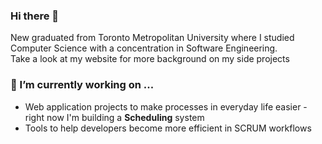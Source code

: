 ### Hi there 👋

New graduated from Toronto Metropolitan University where I studied Computer Science with a concentration in Software Engineering.  
Take a look at my website for more background on my side projects

### 🔭 I’m currently working on ...

- Web application projects to make processes in everyday life easier - right now I'm building a **Scheduling** system
- Tools to help developers become more efficient in SCRUM workflows


<!--
**p1chiu/p1chiu** is a ✨ _special_ ✨ repository because its `README.md` (this file) appears on your GitHub profile.

Here are some ideas to get you started:

- 🔭 I’m currently working on ...
- 🌱 I’m currently learning ...
- 👯 I’m looking to collaborate on ...
- 🤔 I’m looking for help with ...
- 💬 Ask me about ...
- 📫 How to reach me: ...
- 😄 Pronouns: ...
- ⚡ Fun fact: ...
-->
